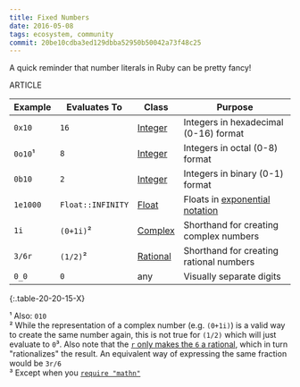 ```yaml
---
title: Fixed Numbers
date: 2016-05-08
tags: ecosystem, community
commit: 20be10cdba3ed129dbba52950b50042a73f48c25
---
```


A quick reminder that number literals in Ruby can be pretty fancy!

ARTICLE

Example     | Evaluates To | Class    | Purpose
------------|--------------|----------|--------
`0x10`      | `16`         | [Integer](https://ruby-doc.org/core/Integer.html)     | Integers in hexadecimal (0-16) format
`0o10`¹     | `8`          | [Integer](https://ruby-doc.org/core/Integer.html)     | Integers in octal (0-8) format
`0b10`      | `2`          | [Integer](https://ruby-doc.org/core/Integer.html)     | Integers in binary (0-1) format
`1e1000`    | `Float::INFINITY` | [Float](https://ruby-doc.org/core/Float.html)    | Floats in [exponential notation](https://en.wikipedia.org/wiki/Scientific_notation#E_notation)
`1i`        | `(0+1i)`²    | [Complex](https://ruby-doc.org/core/Complex.html)     | Shorthand for creating complex numbers
`3/6r`      | `(1/2)`²     | [Rational](https://ruby-doc.org/core/Rational.html)   | Shorthand for creating rational numbers
`0_0`       | `0`          | any                                                        | Visually separate digits
{:.table-20-20-15-X}

¹ Also: `010`<br/>
² While the representation of a complex number (e.g. `(0+1i)`) is a valid way to create the same number again, this is not true for `(1/2)` which will just evaluate to `0`³. Also note that the [`r` only makes the `6` a rational](https://github.com/whitequark/parser/issues/287), which in turn "rationalizes" the result. An equivalent way of expressing the same fraction would be `3r/6`<br/>
³ Except when you [`require "mathn"`](https://github.com/ruby/ruby/blob/trunk/lib/mathn.rb)
